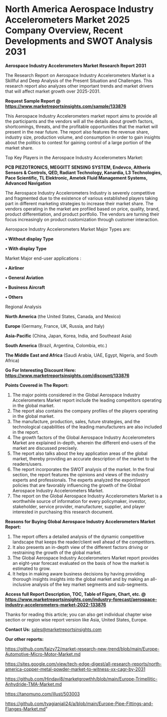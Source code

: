 # North America Aerospace Industry Accelerometers Market 2025 Company Overview, Recent Developments and SWOT Analysis 2031

<strong>Aerospace Industry Accelerometers Market Research Report 2031</strong>

The Research Report on Aerospace Industry Accelerometers Market is a Skillful and Deep Analysis of the Present Situation and Challenges. This research report also analyzes other important trends and market drivers that will affect market growth over 2025-2031.

<strong>Request Sample Report @ <a href=https://www.marketreportsinsights.com/sample/133876>https://www.marketreportsinsights.com/sample/133876</a></strong>

This Aerospace Industry Accelerometers market report aims to provide all the participants and the vendors will all the details about growth factors, shortcomings, threats, and the profitable opportunities that the market will present in the near future. The report also features the revenue share, industry size, production volume, and consumption in order to gain insights about the politics to contest for gaining control of a large portion of the market share.

Top Key Players in the Aerospace Industry Accelerometers Market:

<strong>PCB PIEZOTRONICS, MEGGITT SENSING SYSTEM, Endevco, Altheris Sensors & Controls, QED, Radiant Technology, Kanardia, L3 Technologies, Pace Scientific, TL Elektronic, Ametek Fluid Management Systems, Advanced Navigation</strong>

The Aerospace Industry Accelerometers Industry is severely competitive and fragmented due to the existence of various established players taking part in different marketing strategies to increase their market share. The vendors operating in the market are profiled based on price, quality, brand, product differentiation, and product portfolio. The vendors are turning their focus increasingly on product customization through customer interaction.

Aerospace Industry Accelerometers Market Major Types are:

<strong>• Without display Type

• With display Type</strong>

Market Major end-user applications :

<strong>• Airliner

• General Aviation

• Business Aircraft

• Others</strong>

Regional Analysis

</u><strong><b>North America</b></strong> (the United States, Canada, and Mexico)

<strong><b>Europe </b></strong>(Germany, France, UK, Russia, and Italy)

<strong><b>Asia-Pacific</b></strong> (China, Japan, Korea, India, and Southeast Asia)

<strong><b>South America</b></strong> (Brazil, Argentina, Colombia, etc.)

<strong><b>The Middle East and Africa</b></strong> (Saudi Arabia, UAE, Egypt, Nigeria, and South Africa)

<strong>Go For Interesting Discount Here: <a href=https://www.marketreportsinsights.com/discount/133876>https://www.marketreportsinsights.com/discount/133876</a></strong>

<strong>Points Covered in The Report:</strong>
<ol>
  <li>The major points considered in the Global Aerospace Industry Accelerometers Market report include the leading competitors operating in the global market.</li>
  <li>The report also contains the company profiles of the players operating in the global market.</li>
  <li>The manufacture, production, sales, future strategies, and the technological capabilities of the leading manufacturers are also included in the report.</li>
  <li>The growth factors of the Global Aerospace Industry Accelerometers Market are explained in-depth, wherein the different end-users of the market are discussed precisely.</li>
  <li>The report also talks about the key application areas of the global market, thereby providing an accurate description of the market to the readers/users.</li>
  <li>The report incorporates the SWOT analysis of the market. In the final section, the report features the opinions and views of the industry experts and professionals. The experts analyzed the export/import policies that are favorably influencing the growth of the Global Aerospace Industry Accelerometers Market.</li>
  <li>The report on the Global Aerospace Industry Accelerometers Market is a worthwhile source of information for every policymaker, investor, stakeholder, service provider, manufacturer, supplier, and player interested in purchasing this research document.</li>
</ol>
<strong>Reasons for Buying Global Aerospace Industry Accelerometers Market Report:</strong>

<ol>
  <li>The report offers a detailed analysis of the dynamic competitive landscape that keeps the reader/client well ahead of the competitors.</li>
  <li>It also presents an in-depth view of the different factors driving or restraining the growth of the global market.</li>
  <li>The Global Aerospace Industry Accelerometers Market report provides an eight-year forecast evaluated on the basis of how the market is estimated to grow.</li>
  <li>It helps in making aware business decisions by having providing thorough insights insights into the global market and by making an all-inclusive analysis of the key market segments and sub-segments.</li>
</ol>
<strong>Access full Report Description, TOC, Table of Figure, Chart, etc. @ <a href=https://www.marketreportsinsights.com/industry-forecast/aerospace-industry-accelerometers-market-2022-133876>https://www.marketreportsinsights.com/industry-forecast/aerospace-industry-accelerometers-market-2022-133876</a></strong>


Thanks for reading this article; you can also get individual chapter wise section or region wise report version like Asia, United States, Europe.

<strong>Contact Us:</strong>
sales@marketreportsinsights.com

<strong>Our other reports:</strong>

<a href=https://github.com/faizy72/market-research-new-trend/blob/main/Europe-Automotive-Micro-Motor-Market.md>https://github.com/faizy72/market-research-new-trend/blob/main/Europe-Automotive-Micro-Motor-Market.md</a>

<a href=https://sites.google.com/view/tech-edge-digest/all-research-reports/north-america-copper-metal-powder-market-to-witness-xx-cagr-by-2031>https://sites.google.com/view/tech-edge-digest/all-research-reports/north-america-copper-metal-powder-market-to-witness-xx-cagr-by-2031</a>

<a href=https://github.com/Hindavi8/marketgrowthh/blob/main/Europe-Trimellitic-Anhydride-TMA-Market.md>https://github.com/Hindavi8/marketgrowthh/blob/main/Europe-Trimellitic-Anhydride-TMA-Market.md</a>

<a href=https://tanomuno.com/illust/503003>https://tanomuno.com/illust/503003</a>

<a href=https://github.com/tyagianjali24/a/blob/main/Europe-Pipe-Fittings-and-Flanges-Market.md>https://github.com/tyagianjali24/a/blob/main/Europe-Pipe-Fittings-and-Flanges-Market.md</a>"
